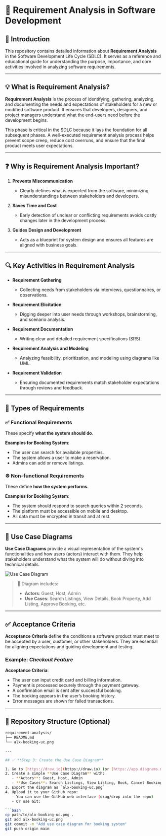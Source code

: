 # 📘 Requirement Analysis in Software Development

## 📖 Introduction

This repository contains detailed information about **Requirement Analysis** in the Software Development Life Cycle (SDLC). It serves as a reference and educational guide for understanding the purpose, importance, and core activities involved in analyzing software requirements.

---

## 💡 What is Requirement Analysis?

**Requirement Analysis** is the process of identifying, gathering, analyzing, and documenting the needs and expectations of stakeholders for a new or modified software product. It ensures that developers, designers, and project managers understand what the end-users need before the development begins.

This phase is critical in the SDLC because it lays the foundation for all subsequent phases. A well-executed requirement analysis process helps prevent scope creep, reduce cost overruns, and ensure that the final product meets user expectations.

---

## ❓ Why is Requirement Analysis Important?

1. **Prevents Miscommunication**
   - Clearly defines what is expected from the software, minimizing misunderstandings between stakeholders and developers.

2. **Saves Time and Cost**
   - Early detection of unclear or conflicting requirements avoids costly changes later in the development process.

3. **Guides Design and Development**
   - Acts as a blueprint for system design and ensures all features are aligned with business goals.

---

## 🔍 Key Activities in Requirement Analysis

- **Requirement Gathering**
  - Collecting needs from stakeholders via interviews, questionnaires, or observations.

- **Requirement Elicitation**
  - Digging deeper into user needs through workshops, brainstorming, and scenario analysis.

- **Requirement Documentation**
  - Writing clear and detailed requirement specifications (SRS).

- **Requirement Analysis and Modeling**
  - Analyzing feasibility, prioritization, and modeling using diagrams like UML.

- **Requirement Validation**
  - Ensuring documented requirements match stakeholder expectations through reviews and feedback.

---

## 🧾 Types of Requirements

### ✅ Functional Requirements

These specify **what the system should do**.

**Examples for Booking System**:
- The user can search for available properties.
- The system allows a user to make a reservation.
- Admins can add or remove listings.

### ⚙️ Non-functional Requirements

These define **how the system performs**.

**Examples for Booking System**:
- The system should respond to search queries within 2 seconds.
- The platform must be accessible on mobile and desktop.
- All data must be encrypted in transit and at rest.

---

## 🧩 Use Case Diagrams

**Use Case Diagrams** provide a visual representation of the system's functionalities and how users (actors) interact with them. They help stakeholders understand what the system will do without diving into technical details.

![Use Case Diagram](./alx-booking-uc.png)

> 📌 Diagram includes:
> - **Actors**: Guest, Host, Admin
> - **Use Cases**: Search Listings, View Details, Book Property, Add Listing, Approve Booking, etc.

---

## ✅ Acceptance Criteria

**Acceptance Criteria** define the conditions a software product must meet to be accepted by a user, customer, or other stakeholders. They are essential for aligning expectations and guiding development and testing.

### Example: *Checkout Feature*

**Acceptance Criteria**:
- The user can input credit card and billing information.
- Payment is processed securely through the payment gateway.
- A confirmation email is sent after successful booking.
- The booking appears in the user’s booking history.
- Error messages are shown for failed transactions.

---

## 📂 Repository Structure (Optional)

```bash
requirement-analysis/
├── README.md
└── alx-booking-uc.png

---

## ✅ **Step 3: Create the Use Case Diagram**

1. Go to [https://draw.io](https://draw.io) (or [https://app.diagrams.net](https://app.diagrams.net))
2. Create a simple **Use Case Diagram** with:
   - **Actors**: Guest, Host, Admin
   - **Use Cases**: Search Listings, View Listing, Book, Cancel Booking, Manage Listings, etc.
3. Export the diagram as `alx-booking-uc.png`
4. Upload it to your GitHub repo:
   - You can use the GitHub web interface (drag/drop into the repo)
   - Or use Git:

```bash
cp path/to/alx-booking-uc.png .
git add alx-booking-uc.png
git commit -m "Add use case diagram for booking system"
git push origin main
